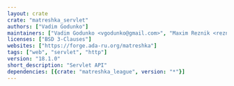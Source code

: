 ```yaml
---
layout: crate
crate: "matreshka_servlet"
authors: ["Vadim Godunko"]
maintainers: ["Vadim Godunko <vgodunko@gmail.com>", "Maxim Reznik <reznikmm@gmail.com>"]
licenses: ["BSD 3-Clauses"]
websites: ["https://forge.ada-ru.org/matreshka"]
tags: ["web", "servlet", "http"]
version: "18.1.0"
short_description: "Servlet API"
dependencies: [{crate: "matreshka_league", version: "*"}]
---
```



